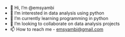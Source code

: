 - 👋 Hi, I’m @emsyambi
- 👀 I’m interested in data analysis using python
- 🌱 I’m currently learning programming in python
- 💞️ I’m looking to collaborate on data analysis projects
- 📫 How to reach me - emsyambi@gmail.com

<!---
emsyambi/emsyambi is a ✨ special ✨ repository because its `README.md` (this file) appears on your GitHub profile.
You can click the Preview link to take a look at your changes.
--->
